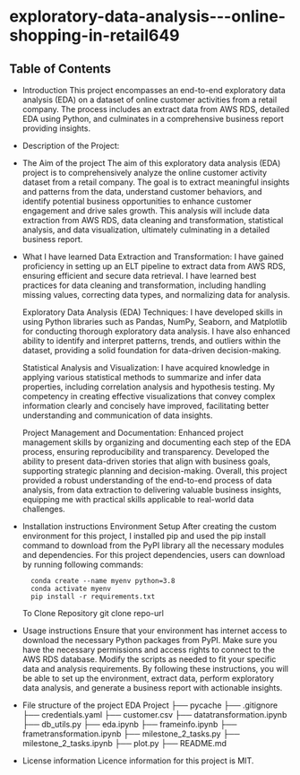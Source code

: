 # exploratory-data-analysis---online-shopping-in-retail649
## Table of Contents
- Introduction
    This project encompasses an end-to-end exploratory data analysis (EDA) on a dataset of online customer activities from a retail company. The process includes an extract data from AWS RDS, detailed EDA using Python, and culminates in a comprehensive business report providing insights.

- Description of the Project:
 - The Aim of the project
    The aim of this exploratory data analysis (EDA) project is to comprehensively analyze the online customer activity dataset from a retail company. The goal is to extract meaningful insights and patterns from the data, understand customer behaviors, and identify potential business opportunities to enhance customer engagement and drive sales growth. This analysis will include data extraction from AWS RDS, data cleaning and transformation, statistical analysis, and data visualization, ultimately culminating in a detailed business report.

 - What I have learned
    Data Extraction and Transformation:
    I have gained proficiency in setting up an ELT pipeline to extract data from AWS RDS, ensuring efficient and secure data retrieval. I have learned best practices for data cleaning and transformation, including handling missing values, correcting data types, and normalizing data for analysis.

    Exploratory Data Analysis (EDA) Techniques:
    I have developed skills in using Python libraries such as Pandas, NumPy, Seaborn, and Matplotlib for conducting thorough exploratory data analysis. I have also enhanced ability to identify and interpret patterns, trends, and outliers within the dataset, providing a solid foundation for data-driven decision-making.

    Statistical Analysis and Visualization:
    I have acquired knowledge in applying various statistical methods to summarize and infer data properties, including correlation analysis and hypothesis testing. My competency in creating effective visualizations that convey complex information clearly and concisely have improved, facilitating better understanding and communication of data insights.

    Project Management and Documentation:
    Enhanced project management skills by organizing and documenting each step of the EDA process, ensuring reproducibility and transparency. Developed the ability to present data-driven stories that align with business goals, supporting strategic planning and decision-making.
Overall, this project provided a robust understanding of the end-to-end process of data analysis, from data extraction to delivering valuable business insights, equipping me with practical skills applicable to real-world data challenges.

- Installation instructions
    Environment Setup
    After creating the custom environment for this project, I installed pip and used the pip install command to download from the PyPI library all the necessary modules and dependencies. For this project dependencies, users can download by running following commands:

        conda create --name myenv python=3.8
        conda activate myenv
        pip install -r requirements.txt
    To Clone Repository
    git clone repo-url

- Usage instructions
    Ensure that your environment has internet access to download the necessary Python packages from PyPI.
    Make sure you have the necessary permissions and access rights to connect to the AWS RDS database.
    Modify the scripts as needed to fit your specific data and analysis requirements.
By following these instructions, you will be able to set up the environment, extract data, perform exploratory data analysis, and generate a business report with actionable insights.

- File structure of the project
EDA Project
├── pycache
├── .gitignore
├── credentials.yaml
├── customer.csv
├── datatransformation.ipynb
├── db_utils.py
├── eda.ipynb
├── frameinfo.ipynb
├── frametransformation.ipynb
├── milestone_2_tasks.py
├── milestone_2_tasks.ipynb
├── plot.py
├── README.md

- License information
   Licence information for this project is MIT.




